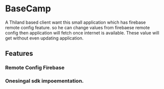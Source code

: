 # BaseCamp
A Thiland based client want this small application which has firebase remote config feature. so he can change values from firebaese remote config then application will fetch once internet is available. These value will get without even updating application.

## Features

### Remote Config Firebase

### Onesingal sdk impoementation.
